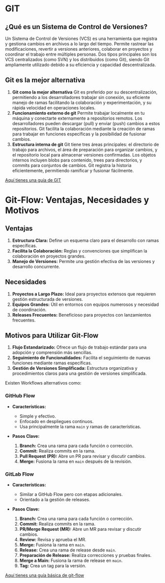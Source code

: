 # GIT

## ¿Qué es un Sistema de Control de Versiones?

Un Sistema de Control de Versiones (VCS) es una herramienta que registra y gestiona cambios en archivos a lo largo del tiempo. Permite rastrear las modificaciones, revertir a versiones anteriores, colaborar en proyectos y coordinar el trabajo entre múltiples personas. Dos tipos principales son los VCS centralizados (como SVN) y los distribuidos (como Git), siendo Git ampliamente utilizado debido a su eficiencia y capacidad descentralizada.

## Git es la mejor alternativa
  1. **Git como la mejor alternativa**
    Git es preferido por su descentralización, permitiendo a los desarrolladores trabajar sin conexión, su eficiente manejo de ramas facilitando la colaboración y experimentación, y su rápida velocidad en operaciones locales.
  2. **Funcionamiento externo de git**
    Permite trabajar localmente en tu máquina y conectarte externamente a repositorios remotos. Los desarrolladores pueden descargar (pull) y enviar (push) cambios a estos repositorios. Git facilita la colaboración mediante la creación de ramas para trabajar en funciones específicas y la posibilidad de fusionar cambios. 
  3. **Estructura interna de git**
    Git tiene tres áreas principales: el directorio de trabajo para archivos, el área de preparación para organizar cambios, y el repositorio local para almacenar versiones confirmadas. Los objetos internos incluyen blobs para contenido, trees para directorios, y commits para conjuntos de cambios. Git registra la historia eficientemente, permitiendo ramificar y fusionar fácilmente.

[Aquí tienes una guía de GIT](/GuiaGIT.md)


# Git-Flow: Ventajas, Necesidades y Motivos

## Ventajas
1. **Estructura Clara:** Define un esquema claro para el desarrollo con ramas específicas.
2. **Facilita la Colaboración:** Reglas y convenciones que simplifican la colaboración en proyectos grandes.
3. **Manejo de Versiones:** Permite una gestión efectiva de las versiones y desarrollo concurrente.

## Necesidades
1. **Proyectos a Largo Plazo:** Ideal para proyectos extensos que requieren gestión estructurada de versiones.
2. **Equipos Grandes:** Útil en entornos con equipos numerosos y necesidad de coordinación.
3. **Releases Frecuentes:** Beneficioso para proyectos con lanzamientos frecuentes.

## Motivos para Utilizar Git-Flow
1. **Flujo Estandarizado:** Ofrece un flujo de trabajo estándar para una adopción y comprensión más sencillas.
2. **Seguimiento de Funcionalidades:** Facilita el seguimiento de nuevas funciones mediante ramas específicas.
3. **Gestión de Versiones Simplificada:** Estructura organizativa y procedimientos claros para una gestión de versiones simplificada.

Existen Workflows alternativos como:
### GitHub Flow

- **Características:**
  - Simple y efectivo.
  - Enfocado en despliegues continuos.
  - Usa principalmente la rama `main` y ramas de características.

- **Pasos Clave:**
  1. **Branch:** Crea una rama para cada función o corrección.
  2. **Commit:** Realiza commits en la rama.
  3. **Pull Request (PR):** Abre un PR para revisar y discutir cambios.
  4. **Merge:** Fusiona la rama en `main` después de la revisión.

### GitLab Flow

- **Características:**
  - Similar a GitHub Flow pero con etapas adicionales.
  - Orientado a la gestión de releases.

- **Pasos Clave:**
  1. **Branch:** Crea una rama para cada función o corrección.
  2. **Commit:** Realiza commits en la rama.
  3. **PR/Merge Request (MR):** Abre un MR para revisar y discutir cambios.
  4. **Review:** Revisa y aprueba el MR.
  5. **Merge:** Fusiona la rama en `main`.
  6. **Release:** Crea una rama de release desde `main`.
  7. **Preparación de Release:** Realiza correcciones y pruebas finales.
  8. **Merge a Main:** Fusiona la rama de release en `main`.
  9. **Tag:** Crea un tag para la versión.

[Aquí tienes una guía básica de git-flow](/git_flow.md)
